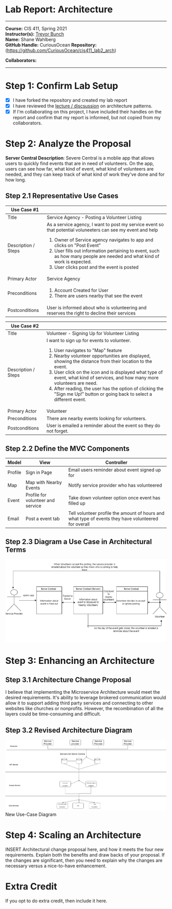 # Lab Report: Architecture
___
**Course:** CIS 411, Spring 2021  
**Instructor(s):** [Trevor Bunch](https://github.com/trevordbunch)  
**Name:** Shane Wahlberg  
**GitHub Handle:** CuriousOcean 
**Repository:**(https://github.com/CuriousOcean/cis411_lab2_arch)

**Collaborators:** 
___

# Step 1: Confirm Lab Setup
- [x] I have forked the repository and created my lab report
- [x] I have reviewed the [lecture / discsussion](../assets/04p1_SolutionArchitectures.pdf) on architecture patterns.
- [x] If I'm collaborating on this project, I have included their handles on the report and confirm that my report is informed, but not copied from my collaborators.

# Step 2: Analyze the Proposal
**Server Central Description**: Severe Central is a moblie app that allows users to quickly find events that are in need of volunteers. On the app, users can see how far, what kind of event, what kind of volunteers are needed, and they can keep track of what kind of work they've done and for how long. 

## Step 2.1 Representative Use Cases  

| Use Case #1 | |
|---|---|
| Title | Service Agency - Posting a Volunteer Listing |
| Description / Steps | As a service agency, I want to post my service event so that potential voluneeters can see my event and help<ol> <li> Owner of Service agency navigates to app and clicks on "Post Event" </li><li> User fills out information pertaining to event, such as how many people are needed and what kind of work is expected. </li> <li> User clicks post and the event is posted <ul> |
| Primary Actor | Service Agency |
| Preconditions | <ol> <li> Account Created for User</li> <li> There are users nearby that see the event  |
| Postconditions | User is informed about who is volunteering and reserves the right to decline their services  |

| Use Case #2 | |
|---|---|
| Title | Volunteer - Signing Up for Volunteer Listing |
| Description / Steps | I want to sign up for events to volunteer. <ol> <li> User navigates to "Map" feature </li> <li> Nearby volunteer opportunities are displayed, showing the distance from their location to the event. </li> <li> User click on the icon and is displayed what type of event, what kind of services, and how many more volunteers are need. </li> <li> After reading, the user has the option of clicking the "Sign me Up!" button or going back to select a different event. </li>  |
| Primary Actor |Volunteer |
| Preconditions | There are nearby events looking for volunteers.  |
| Postconditions | User is emailed a reminder about the event so they do not forget.  |

## Step 2.2 Define the MVC Components

| Model | View | Controller |
|---|---|---|
| Profile | Sign in Page | Email users reminder about event signed up for |
| Map | Map with Nearby Events | Notify service provider who has volunteered |
| Event | Profile for volunteer and service | Take down volunteer option once event has filled up |
| Email | Post a event tab | Tell volunteer profile the amount of hours and what type of events they have volunteered for overall |

## Step 2.3 Diagram a Use Case in Architectural Terms
![assets](../assets/UseCase.drawio.png)

# Step 3: Enhancing an Architecture

## Step 3.1 Architecture Change Proposal
I believe that implementing the Microservice Architecture would meet the desired requirements. It's ability to leverage brokered communication would allow it to support adding third party services and connecting to other websites like churches or nonprofits. However, the recombination of all the layers could be time-consuming and difficult. 

## Step 3.2 Revised Architecture Diagram
![assets](../assets/microservice.drawio.png)
New Use-Case Diagram

# Step 4: Scaling an Architecture
INSERT Architectural change proposal here, and how it meets the four new requirements.  Explain both the benefits and draw backs of your proposal.  If the changes are significant, then you need to explain why the changes are necessary versus a nice-to-have enhancement.

# Extra Credit
If you opt to do extra credit, then include it here.